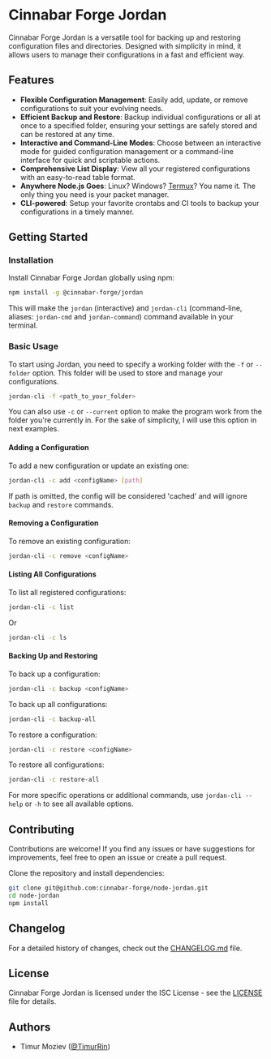 # Cinnabar Forge Jordan

Cinnabar Forge Jordan is a versatile tool for backing up and restoring configuration files and directories. Designed with simplicity in mind, it allows users to manage their configurations in a fast and efficient way.


## Features

- **Flexible Configuration Management**: Easily add, update, or remove configurations to suit your evolving needs.
- **Efficient Backup and Restore**: Backup individual configurations or all at once to a specified folder, ensuring your settings are safely stored and can be restored at any time.
- **Interactive and Command-Line Modes**: Choose between an interactive mode for guided configuration management or a command-line interface for quick and scriptable actions.
- **Comprehensive List Display**: View all your registered configurations with an easy-to-read table format.
- **Anywhere Node.js Goes**: Linux? Windows? [Termux](https://termux.dev)? You name it. The only thing you need is your packet manager.
- **CLI-powered**: Setup your favorite crontabs and CI tools to backup your configurations in a timely manner.

## Getting Started

### Installation

Install Cinnabar Forge Jordan globally using npm:

```bash
npm install -g @cinnabar-forge/jordan
```

This will make the `jordan` (interactive) and `jordan-cli` (command-line, aliases: `jordan-cmd` and `jordan-command`) command available in your terminal.

### Basic Usage

To start using Jordan, you need to specify a working folder with the `-f` or `--folder` option. This folder will be used to store and manage your configurations.

```bash
jordan-cli -f <path_to_your_folder>
```

You can also use `-c` or `--current` option to make the program work from the folder you're currently in. For the sake of simplicity, I will use this option in next examples.

#### Adding a Configuration

To add a new configuration or update an existing one:

```bash
jordan-cli -c add <configName> [path]
```

If path is omitted, the config will be considered 'cached' and will ignore `backup` and `restore` commands.

#### Removing a Configuration

To remove an existing configuration:

```bash
jordan-cli -c remove <configName>
```

#### Listing All Configurations

To list all registered configurations:

```bash
jordan-cli -c list
```
Or
```bash
jordan-cli -c ls
```

#### Backing Up and Restoring

To back up a configuration:

```bash
jordan-cli -c backup <configName>
```

To back up all configurations:

```bash
jordan-cli -c backup-all
```

To restore a configuration:

```bash
jordan-cli -c restore <configName>
```

To restore all configurations:

```bash
jordan-cli -c restore-all
```

For more specific operations or additional commands, use `jordan-cli --help` or `-h` to see all available options.

## Contributing

Contributions are welcome! If you find any issues or have suggestions for improvements, feel free to open an issue or create a pull request.

Clone the repository and install dependencies:

```bash
git clone git@github.com:cinnabar-forge/node-jordan.git
cd node-jordan
npm install
```

## Changelog

For a detailed history of changes, check out the [CHANGELOG.md](CHANGELOG.md) file.

## License

Cinnabar Forge Jordan is licensed under the ISC License - see the [LICENSE](LICENSE) file for details.

## Authors

- Timur Moziev ([@TimurRin](https://github.com/TimurRin))
